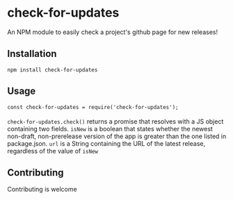 # check-for-updates
 An NPM module to easily check a project's github page for new releases!
## Installation
 `npm install check-for-updates`
## Usage
 `const check-for-updates = require('check-for-updates');`<br><br>
 `check-for-updates.check()` returns a promise that resolves with a JS object containing two fields. `isNew` is a boolean that states whether the newest non-draft, non-prerelease version of the app is greater than the one listed in package.json.
 `url` is a String containing the URL of the latest release, regardless of the value of `isNew` 
## Contributing
 Contributing is welcome
